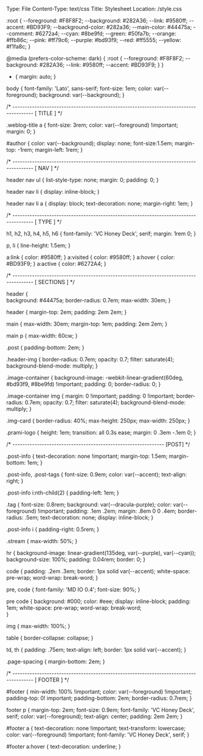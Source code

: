 Type: File
Content-Type: text/css
Title: Stylesheet
Location: /style.css

:root {
	--foreground: #F8F8F2;
	--background: #282A36;
	--link: #9580ff;
	--accent: #BD93F9;
	--background-color: #282a36;
  	--main-color: #44475a;
  	--comment: #6272a4;
  	--cyan: #8be9fd;
  	--green: #50fa7b;
  	--orange: #ffb86c;
  	--pink: #ff79c6;
  	--purple: #bd93f9;
  	--red: #ff5555;
  	--yellow: #f1fa8c;
}

@media (prefers-color-scheme: dark) {
	:root {
	--foreground: #F8F8F2;
	--background: #282A36;
	--link: #9580ff;
	--accent: #BD93F9;
	}
}

* {
	margin: auto;
}

body {
	font-family: 'Lato', sans-serif;
	font-size: 1em;
	color: var(--foreground);
	background: var(--background);
}


/* -------------------------------------------------------------------------------------- [ TITLE ] */

	
.weblog-title a {
	font-size: 3rem;
	color: var(--foreground) !important;
	margin: 0;
}

#author {
	color: var(--background);
	display: none;
	font-size:1.5em;
	margin-top: -1rem;
	margin-left: 1rem;
}

/* -------------------------------------------------------------------------------------- [ NAV ] */

header nav ul {
	list-style-type: none;
	margin: 0;
	padding: 0;
}

header nav li {
	display: inline-block;
}

header nav li a {
	display: block;
	text-decoration: none;
	margin-right: 1em;
}

/* -------------------------------------------------------------------------------------- [ TYPE ] */

h1, h2, h3, h4, h5, h6 {
	font-family: 'VC Honey Deck', serif;
	margin: 1rem 0;
}


p, li {
	line-height: 1.5em;
}


a:link { color: #9580ff; }
a:visited { color: #9580ff; }
a:hover { color: #BD93F9; }
a:active { color: #6272A4; }


/* -------------------------------------------------------------------------------------- [ SECTIONS ] */


header {	
	background: #44475a;
	border-radius: 0.7em;
	max-width: 30em;
}


header {
	margin-top: 2em;
	padding: 2em 2em;
}

main {
    max-width: 30em;
	margin-top: 1em;
	padding: 2em 2em;
}

main p {
    max-width: 60cw;
}

.post {
	padding-bottom: 2em;
}

.header-img {
  border-radius: 0.7em;
  opacity: 0.7;
  filter: saturate(4);
  background-blend-mode: multiply;
}

.image-container {
	background-image: -webkit-linear-gradient(60deg, #bd93f9, #8be9fd) !important;
	padding: 0;
	border-radius: 0;
 }

.image-container img {
  margin: 0 !important;
  padding: 0 !important;
  border-radius: 0.7em;
  opacity: 0.7;
  filter: saturate(4);
  background-blend-mode: multiply;
}

.img-card {
	border-radius: 40%;
	max-height: 250px;
	max-width: 250px;
}

.prami-logo {
	height: 1em;
	transition: all 0.3s ease;
	margin: 0 .3em -.1em 0;
}

/* -------------------------------------------------------------- [POST] */

.post-info {
    text-decoration: none !important;
	margin-top: 1.5em;
    margin-bottom: 1em;
}

.post-info, .post-tags {
	font-size: 0.9em;
	color: var(--accent);
	text-align: right;
}

.post-info i:nth-child(2) {
	padding-left: 1em;
}

.tag {
	font-size: 0.8rem;
    background: var(--dracula-purple);
	color: var(--foreground) !important;
	padding: .1em .2em;
	margin: .8em 0 0 .4em;
	border-radius: .5em;
	text-decoration: none;
	display: inline-block;
}

.post-info i {
	padding-right: 0.5rem;
}

.stream {
	max-width: 50%;
}

hr {
	background-image: linear-gradient(135deg, var(--purple), var(--cyan));
	background-size: 100%;
	padding: 0.04rem;
	border: 0;
}

code {
	padding: .2em .3em;
	border: 1px solid var(--accent);
	white-space: pre-wrap;
	word-wrap: break-word; 
}

pre, code {
	font-family: 'MD IO 0.4';
	font-size: 90%;
}

pre code {
	background: #000;
	color: #eee;
	display: inline-block;
	padding: 1em;
	white-space: pre-wrap;
	word-wrap: break-word;   
}

img {
	max-width: 100%;
}

table {
	border-collapse: collapse;
}

td, th {
	padding: .75em;
	text-align: left;
	border: 1px solid var(--accent);
}

.page-spacing {
	margin-bottom: 2em;
}

/* -------------------------------------------------------------------------------------- [ FOOTER ] */

#footer {
	min-width: 100% !important;
	color: var(--foreground) !important;
	padding-top: 0! important;
	padding-bottom: 2em;
	border-radius: 0.7rem;
}

footer p {
	margin-top: 2em;
	font-size: 0.9em;
	font-family: 'VC Honey Deck', serif;
	color: var(--foreground);
	text-align: center;
	padding: 2em 2em;
}


#footer a {
    text-decoration: none !important;
	text-transform: lowercase;
	color: var(--foreground) !important;
	font-family: 'VC Honey Deck', serif;
}

#footer a:hover {
	text-decoration: underline;
}